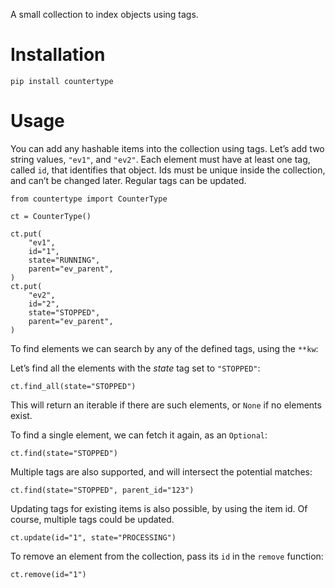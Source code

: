A small collection to index objects using tags.

Installation
============

    pip install countertype

Usage
=====

You can add any hashable items into the collection using tags. Let’s add
two string values, `"ev1"`, and `"ev2"`. Each element must have at least
one tag, called `id`, that identifies that object. Ids must be unique
inside the collection, and can’t be changed later. Regular tags can be
updated.

    from countertype import CounterType

    ct = CounterType()

    ct.put(
        "ev1",
        id="1",
        state="RUNNING",
        parent="ev_parent",
    )
    ct.put(
        "ev2",
        id="2",
        state="STOPPED",
        parent="ev_parent",
    )

To find elements we can search by any of the defined tags, using the
`**kw`:

Let’s find all the elements with the *state* tag set to `"STOPPED"`:

    ct.find_all(state="STOPPED")

This will return an iterable if there are such elements, or `None` if no
elements exist.

To find a single element, we can fetch it again, as an `Optional`:

    ct.find(state="STOPPED")

Multiple tags are also supported, and will intersect the potential
matches:

    ct.find(state="STOPPED", parent_id="123")

Updating tags for existing items is also possible, by using the item id.
Of course, multiple tags could be updated.

    ct.update(id="1", state="PROCESSING")

To remove an element from the collection, pass its `id` in the `remove`
function:

    ct.remove(id="1")

